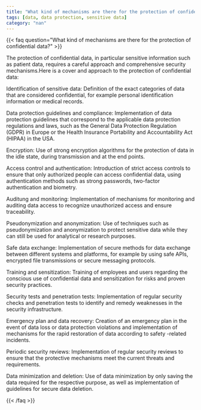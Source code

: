 ```yaml
---
title: "What kind of mechanisms are there for the protection of confidential data?"
tags: [data, data protection, sensitive data]
category: "nan"
---
```


<!-- QUESTION -->

{{< faq question="What kind of mechanisms are there for the protection of confidential data?" >}}

<!-- ANSWER -->

The protection of confidential data, in particular sensitive information such as patient data, requires a careful approach and comprehensive security mechanisms.Here is a cover and approach to the protection of confidential data:

Identification of sensitive data:
Definition of the exact categories of data that are considered confidential, for example personal identification information or medical records.

Data protection guidelines and compliance:
Implementation of data protection guidelines that correspond to the applicable data protection regulations and laws, such as the General Data Protection Regulation (GDPR) in Europe or the Health Insurance Portability and Accountability Act (HIPAA) in the USA.

Encryption:
Use of strong encryption algorithms for the protection of data in the idle state, during transmission and at the end points.

Access control and authentication:
Introduction of strict access controls to ensure that only authorized people can access confidential data, using authentication methods such as strong passwords, two-factor authentication and biometry.

Auditung and monitoring:
Implementation of mechanisms for monitoring and auditing data access to recognize unauthorized access and ensure traceability.

Pseudonymization and anonymization:
Use of techniques such as pseudonymization and anonymization to protect sensitive data while they can still be used for analytical or research purposes.

Safe data exchange:
Implementation of secure methods for data exchange between different systems and platforms, for example by using safe APIs, encrypted file transmissions or secure messaging protocols.

Training and sensitization:
Training of employees and users regarding the conscious use of confidential data and sensitization for risks and proven security practices.

Security tests and penetration tests:
Implementation of regular security checks and penetration tests to identify and remedy weaknesses in the security infrastructure.

Emergency plan and data recovery:
Creation of an emergency plan in the event of data loss or data protection violations and implementation of mechanisms for the rapid restoration of data according to safety -related incidents.

Periodic security reviews:
Implementation of regular security reviews to ensure that the protective mechanisms meet the current threats and requirements.

Data minimization and deletion:
Use of data minimization by only saving the data required for the respective purpose, as well as implementation of guidelines for secure data deletion.

{{< /faq >}}
